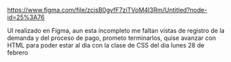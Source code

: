 https://www.figma.com/file/zcisB0gvfF7ziTVoM4I3Rm/Untitled?node-id=25%3A76

UI realizado en Figma, aun esta incompleto me faltan vistas de registro de la demanda y del proceso de pago, prometo terminarlos, quise avanzar con HTML para poder estar al dia con la clase de CSS del dia lunes 28 de febrero
